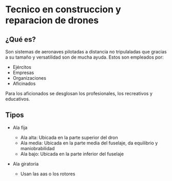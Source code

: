 # Tecnico en construccion y reparacion de drones

## ¿Qué es?

Son sistemas de aeronaves pilotadas a distancia no tripulaladas que gracias a su tamaño y versatilidad son de mucha ayuda.
Estos son empleados por:
- Ejércitos
- Empresas
- Organizaciones
- Aficinados

Para los aficionados se desglosan los profesionales, los recreativos y educativos.

## Tipos

- Ala fija

  - Ala alta: Ubicada en la parte superior del dron
  - Ala media: Ubicada en la parte media del fuselaje, da equilibrio y maniobrabilidad
  - Ala bajo: Ubicada en la parte inferior del fuselaje

- Ala giratoria

  - Usan las aas o los rotores 
